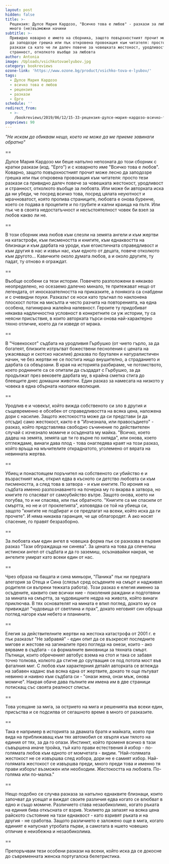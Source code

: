 ```yaml
---
layout: post
hidden: false
title: >-
  Рецензия: Дулсе Мария Кардозо, "Всичко това е любов" - разкази за любовта по
  много (не)възможни начини
subtitle: >-
  Привидно коварно е името на сборника, защото повърхностният прочит може лесно
  да заподозре грешка или пък откровена провокация към читателя: просто тези
  разкази са като че ли далеч повече за човешката жестокост, уродливост и
  странност, отколкото въобще за любовта
author: Antonia
image: /Uploads/vsichkotovaelyubov.jpg
category: bookreviews
ozone-link: 'https://www.ozone.bg/product/vsichko-tova-e-lyubov/'
tags:
  - Дулсе Мария Кардозо
  - всичко това е любов
  - рецензия
  - разкази
  - Ерго
schedule: ''
redirect_from:
  - >-
    /bookreviews/2019/06/12/15-33-рецензия-дулсе-мария-кардозо-всичко-това-е-любов-за-любовта-по-много-не-възможни-начини
pageviews: 90
---
```

_"Не искам да обиквам нещо, което не може да ме приеме завинаги обратно"_

\==

Дулсе Мария Кардозо ми беше напълно непозната до този сборник с кратки разкази (изд. "Ерго") и с коварното име "Всичко това е любов". Коварно, защото повърхностният прочит може лесно да заподозре грешка или пък откровена провокация към читателя: просто тези разкази са привидно далеч повече за човешката жестокост, уродливост и странност, отколкото въобще за любовта. Или може би авторката иска да ни убеди, че посред всичко това, посред цялата неуютност и мрачноватост, която пропива страниците, любовта е онова буренче, което се подава в процепите и по грубите и кални краища на пътя. Или пък че в своята недостатъчност и несъстоятелност човек би взел за любов какво ли не. 

\==

В този сборник има любов към слезли на земята ангели и към жертви на катастрофи, към писмеността и книгите, към еднаквостта на близнаци и към дарбата на уроди, към егоистичната справедливост и към другия в нас и извън нас, към едното от децата, повече отколкото към другото... Кавичките около думата любов, а и около другите, ту падат, ту отново я ограждат. 

\==

Въобще особени са тези истории. Повечето разположени в някакво неопределено, но осезаемо далечно минало, те притежават нещо от легендата, от иносказателността на приказките, а понякога са снабдени и с очевидни поуки. Разказът се носи като тръгнал по наклонена плоскост поток на мисълта и често разчита на повторенията, на една особена, патинирана жалейна напевност. Героите ту придобиват някаква надличностна условност в конкретните си уж истории, ту са неясни присъствия, в които авторката търси онова най-характерно тяхно отличие, което да ги изведе от мрака. 

\==

В "Човекоскот" съдбата на уродливия Гърбушко (от чието гърло, за да богатеят, близките изтръгват божествени песнопения с цената на ужасяващо и скотско насилие) доказва по брутален и натуралистичен начин, че без жертви не се постига нищо внушително, а страданието и дарбата са обвързани. В края на историята разбираме, че потомството, което роднините са се опитали да създадат с Гърбушко, за да продължат през вековете дарбата му, в крайна сметка стига до блеещите днес домашни животни. Един разказ за намесата на низкото у човека в една обърната наопаки еволюция. 

\==

Уродлив е и човекът, който вижда собственото си зло в другия и същевременно е обсебен от справедливостта на всяка цена, наложена дори с насилие. Защото жестокостта може да си представи (и да отсъди) само жестокост, както е в "Изчезнала, или правосъдието" - разказ, който представлява свободно съчинение по действителен случай с изчезнало момиче и осъдената му майка. "Всичко, което дадеш на земята, земята ще ти го върне по хиляда", или онова, което отглеждаме, винаги дава плод - това онагледява краят на този разказ, който връща на мъчителите откраднатото, уголемено от вярата на невинната жертва.

\==

Убиец и понастоящем поръчител на собственото си убийство е и възрастният мъж, открил едва в късното си детство любовта си към писмеността, а след това в затвора - и към книгите. По ирония на съдбата именно разпознаването на почерка му го вкарва в затвора, но книгите го спасяват от самоубийство вътре. Защото онова, което ни погубва, то и ни спасява, или пък обратното. "Книгите са ме спасили от смъртта, но не и от проклетията", изповядва се той на убиеца си, защото "книгите не подбират и се предлагат на всеки, който иска да ги прочете". И няма никаква гаранция, че ще облагородят. А ако носят спасение, го правят безразборно. 

\==

За любовта към един ангел в човешка форма пък се разказва в първия разказ "Тази обграждаща ни синева". За цената на това да спечелиш истински ангел от съдбата и да го заземиш, осъзнавайки накрая, че ангелите умират като всеки един от нас. 

\==

Чрез образа на бащата и сина миньори, "Паника" пък ни предлага алегория за Отеца и Сина (слязъл сред осъдените на смърт и надживял родителя си въпреки тежката работа). Този разказ е елегия именно за осъдените, каквито сме всички ние - поколения раждани и подготвяни за мината на смъртта, за чудовищните недра на живота, който винаги приключва. В тях основателят на мината е впил поглед, докато му се привиждат "чудовища от светлина и прах", докато неговият син обръща поглед нагоре към небето и планините.

\==

Елегия за действителните жертви на жестока катастрофа от 2001 г. е пък разказът "Не забравяй" - един опит да се възкресят последните мигове и жестове на загиналите през погледа на онези, които - ако вярваме в съдбата - са формалните виновници за тяхната смърт. Пътници, които обреченият автобус взема на стоп и така се забавя точно толкова, колкото да стигне до срутващия се под потопа мост във фаталния миг. С любов към характерния детайл авторката се вглежда на забавен каданс във всяка една от жертвите, докато те още пътуват невинно и наивно към съдбата си - "онази жена, онзи мъж, онова момиче". Накрая обаче дава пълните им имена им в две страници потискащ със своята реалност списък.

\==

Това усещане за мига, за острието на мига и решенията във всеки един, присъства и се подсилва от сегашното време в много от разказите. 

\==

Така е например в историята за двамата братя и майката, която при вида на приближаващ към тях автомобил се хвърля към тялото на единия от тях, за да го опази. Инстинкт, който променя всичко в тази съвършена иначе тройка, тъй като прави естествения й избор - по-голямата любов към едното от момчетата - видим. "Най-голямата жестокост не се извършва след избора, дори не е самият избор. Най-голямата жестокост се извършва преди, много преди това и именно тя прави изборът възможен или необходим. Жестокостта на любовта. По-голяма или по-малка."

\==

Нещо подобно се случва разказа за напълно еднаквите близнаци, които започват да усещат и виждат своите различия едва когато се влюбват в едно и също момиче. Различието става незаобиколимо, когато ръката на единия бива откъсната от взрив. Усилието да запазят на всяка цена райското състояние на тази еднаквост - като взривят ръката и на другия - не сработва. Защото различието е заложено още в мига, когато единият е напуснал утробата първи, а самотата в ншето човешко отличие е неизбежна и незаобиколима.  

\==

Препоръчвам тези особени разкази на всеки, който иска да се докосне до съвременната женска португалска белетристика.
